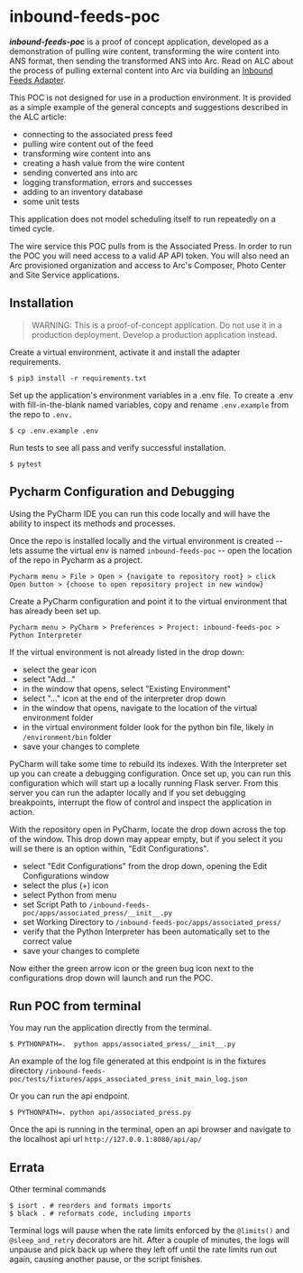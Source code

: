 # inbound-feeds-poc

**_inbound-feeds-poc_** is a proof of concept application, developed as a demonstration of pulling wire content, transforming the wire content into ANS format, then sending the transformed ANS into Arc. Read on ALC about the process of pulling external content into Arc via building an [Inbound Feeds Adapter](https://redirector.arcpublishing.com/alc/arc-products/arcwide/user-docs/self-onboarding-inbound-wires-adapter/).

This POC is not designed for use in a production environment.  It is provided as a simple example of the general concepts and suggestions described in the ALC article:

- connecting to the associated press feed
- pulling wire content out of the feed
- transforming wire content into ans
- creating a hash value from the wire content
- sending converted ans into arc
- logging transformation, errors and successes
- adding to an inventory database
- some unit tests

This application does not model scheduling itself to run repeatedly on a timed cycle.

The wire service this POC pulls from is the Associated Press.  In order to run the POC you will need access to a valid AP API token. You will also need an Arc provisioned organization and access to Arc's Composer, Photo Center and Site Service applications.

## Installation

> WARNING: This is a proof-of-concept application. Do not use it in a production deployment. Develop a production application instead.

Create a virtual environment, activate it and install the adapter requirements.

``$ pip3 install -r requirements.txt``

Set up the application's environment variables in a .env file.  To create a .env with fill-in-the-blank named variables, copy and rename `.env.example` from the repo to `.env.`

``$ cp .env.example .env``

Run tests to see all pass and verify successful installation.

``$ pytest ``


## Pycharm Configuration and Debugging

Using the PyCharm IDE you can run this code locally and will have the ability to inspect its methods and processes.

Once the repo is installed locally and the virtual environment is created -- lets assume the virtual env is named `inbound-feeds-poc` -- open the location of the repo in Pycharm as a project.

``Pycharm menu > File > Open > {navigate to repository root} > click Open button > {choose to open repository project in new window}``

Create a PyCharm configuration and point it to the virtual environment that has already been set up.

```Pycharm menu > PyCharm > Preferences > Project: inbound-feeds-poc > Python Interpreter```

If the virtual environment is not already listed in the drop down: 

- select the gear icon
- select "Add..."
- in the window that opens, select "Existing Environment"
- select "..." icon at the end of the interpreter drop down
- in the window that opens, navigate to the location of the virtual environment folder
- in the virtual environment folder look for the python bin file, likely in `/environment/bin` folder
- save your changes to complete

PyCharm will take some time to rebuild its indexes.  With the Interpreter set up you can create a debugging configuration.  Once set up, you can run this configuration which will start up a locally running Flask server.  From this server you can run the adapter locally and if you set debugging breakpoints, interrupt the flow of control and inspect the application in action.

With the repository open in PyCharm, locate the drop down across the top of the window. This drop down may appear empty, but if you select it you will se there is an option within, "Edit Configurations".

- select "Edit Configurations" from the drop down, opening the Edit Configurations window
- select the plus (+) icon
- select Python from menu
- set Script Path to `/inbound-feeds-poc/apps/associated_press/__init__.py`
- set Working Directory to `/inbound-feeds-poc/apps/associated_press/`
- verify that the Python Interpreter has been automatically set to the correct value
- save your changes to complete

Now either the green arrow icon or the green bug icon next to the configurations drop down will launch and run the POC.

## Run POC from terminal

You may run the application directly from the terminal.

``$ PYTHONPATH=.  python apps/associated_press/__init__.py ``

An example of the log file generated at this endpoint is in the fixtures directory `/inbound-feeds-poc/tests/fixtures/apps_associated_press_init_main_log.json`

Or you can run the api endpoint. 

`` $ PYTHONPATH=. python api/associated_press.py ``

Once the api is running in the terminal, open an api browser and navigate to the localhost api url `http://127.0.0.1:8080/api/ap/`

## Errata

Other terminal commands
```shell
$ isort . # reorders and formats imports
$ black . # reformats code, including imports

```

Terminal logs will pause when the rate limits enforced by the `@limits()` and `@sleep_and_retry` decorators are hit.  After a couple of minutes, the logs will unpause and pick back up where they left off until the rate limits run out again, causing another pause, or the script finishes.
